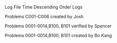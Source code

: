 Log File Time Descending Order Logs



Problems C001-C006 created by Josh

Problems 0001-0014,B100, B101 verified by Spencer

Problems 0001-0014,B100, B101 created by Bo Kang
